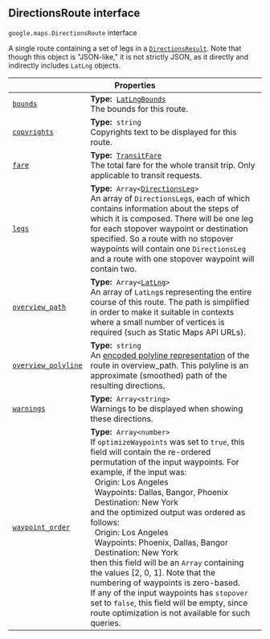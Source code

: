 
<h2 id="DirectionsRoute">DirectionsRoute interface</h2>
<p>
<code><span itemprop="path">google.maps</span>.<span itemprop="name">DirectionsRoute</span></code>
interface
</p>
<p>A single route containing a set of legs in a <code><a href="DirectionsResult.md">DirectionsResult</a></code>. Note that though this object is "JSON-like," it is not strictly JSON, as it directly and indirectly includes <code>LatLng</code> objects.</p>
<div class="devsite-table-wrapper"><table class="properties responsive" summary="interface DirectionsRoute - Properties">
<thead>
<tr><th colspan="2">Properties</th>
</tr></thead>
<tbody>
<tr id="DirectionsRoute.bounds">
<td itemprop="property"><code><a class="secret-link" href="#DirectionsRoute.bounds"><span>bounds</span></a></code></td>
<td><div><strong>Type:</strong>&nbsp; <code><a href="LatLngBounds.md">LatLngBounds</a></code></div>
<div class="desc">The bounds for this route.</div></td>
</tr>
<tr id="DirectionsRoute.copyrights">
<td itemprop="property"><code><a class="secret-link" href="#DirectionsRoute.copyrights"><span>copyrights</span></a></code></td>
<td><div><strong>Type:</strong>&nbsp; <code>string</code></div>
<div class="desc">Copyrights text to be displayed for this route.</div></td>
</tr>
<tr id="DirectionsRoute.fare">
<td itemprop="property"><code><a class="secret-link" href="#DirectionsRoute.fare"><span>fare</span></a></code></td>
<td><div><strong>Type:</strong>&nbsp; <code><a href="TransitFare.md">TransitFare</a></code></div>
<div class="desc">The total fare for the whole transit trip. Only applicable to transit requests.</div></td>
</tr>
<tr id="DirectionsRoute.legs">
<td itemprop="property"><code><a class="secret-link" href="#DirectionsRoute.legs"><span>legs</span></a></code></td>
<td><div><strong>Type:</strong>&nbsp; <code>Array&lt;<a href="DirectionsLeg.md">DirectionsLeg</a>&gt;</code></div>
<div class="desc">An array of <code>DirectionsLeg</code>s, each of which contains information about the steps of which it is composed. There will be one leg for each stopover waypoint or destination specified. So a route with no stopover waypoints will contain one <code>DirectionsLeg</code> and a route with one stopover waypoint will contain two.</div></td>
</tr>
<tr id="DirectionsRoute.overview_path">
<td itemprop="property"><code><a class="secret-link" href="#DirectionsRoute.overview_path"><span>overview_path</span></a></code></td>
<td><div><strong>Type:</strong>&nbsp; <code>Array&lt;<a href="LatLng.md">LatLng</a>&gt;</code></div>
<div class="desc">An array of <code>LatLng</code>s representing the entire course of this route. The path is simplified in order to make it suitable in contexts where a small number of vertices is required (such as Static Maps API URLs).</div></td>
</tr>
<tr id="DirectionsRoute.overview_polyline">
<td itemprop="property"><code><a class="secret-link" href="#DirectionsRoute.overview_polyline"><span>overview_polyline</span></a></code></td>
<td><div><strong>Type:</strong>&nbsp; <code>string</code></div>
<div class="desc">An <a href="https://developers.google.com/maps/documentation/utilities/polylinealgorithm">encoded polyline representation</a> of the route in overview_path. This polyline is an approximate (smoothed) path of the resulting directions.</div></td>
</tr>
<tr id="DirectionsRoute.warnings">
<td itemprop="property"><code><a class="secret-link" href="#DirectionsRoute.warnings"><span>warnings</span></a></code></td>
<td><div><strong>Type:</strong>&nbsp; <code>Array&lt;string&gt;</code></div>
<div class="desc">Warnings to be displayed when showing these directions.</div></td>
</tr>
<tr id="DirectionsRoute.waypoint_order">
<td itemprop="property"><code><a class="secret-link" href="#DirectionsRoute.waypoint_order"><span>waypoint_order</span></a></code></td>
<td><div><strong>Type:</strong>&nbsp; <code>Array&lt;number&gt;</code></div>
<div class="desc">If <code>optimizeWaypoints</code> was set to <code>true</code>, this field will contain the re-ordered permutation of the input waypoints. For example, if the input was:<br> &nbsp;&nbsp;Origin: Los Angeles<br> &nbsp;&nbsp;Waypoints: Dallas, Bangor, Phoenix<br> &nbsp;&nbsp;Destination: New York<br> and the optimized output was ordered as follows:<br> &nbsp;&nbsp;Origin: Los Angeles<br> &nbsp;&nbsp;Waypoints: Phoenix, Dallas, Bangor<br> &nbsp;&nbsp;Destination: New York<br> then this field will be an <code>Array</code> containing the values [2, 0, 1]. Note that the numbering of waypoints is zero-based.<br> If any of the input waypoints has <code>stopover</code> set to <code>false</code>, this field will be empty, since route optimization is not available for such queries.</div></td>
</tr>
</tbody>
</table></div>
